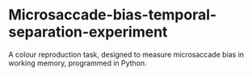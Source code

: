 # Microsaccade-bias-temporal-separation-experiment
A colour reproduction task, designed to measure microsaccade bias in working memory, programmed in Python. 
